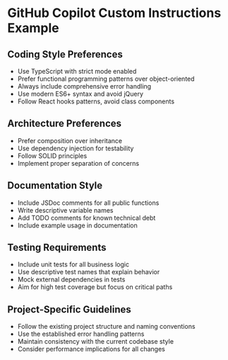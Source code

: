 # GitHub Copilot Custom Instructions Example

## Coding Style Preferences
- Use TypeScript with strict mode enabled
- Prefer functional programming patterns over object-oriented
- Always include comprehensive error handling
- Use modern ES6+ syntax and avoid jQuery
- Follow React hooks patterns, avoid class components

## Architecture Preferences  
- Prefer composition over inheritance
- Use dependency injection for testability
- Follow SOLID principles
- Implement proper separation of concerns

## Documentation Style
- Include JSDoc comments for all public functions
- Write descriptive variable names
- Add TODO comments for known technical debt
- Include example usage in documentation

## Testing Requirements
- Include unit tests for all business logic
- Use descriptive test names that explain behavior
- Mock external dependencies in tests
- Aim for high test coverage but focus on critical paths

## Project-Specific Guidelines
- Follow the existing project structure and naming conventions
- Use the established error handling patterns
- Maintain consistency with the current codebase style
- Consider performance implications for all changes
